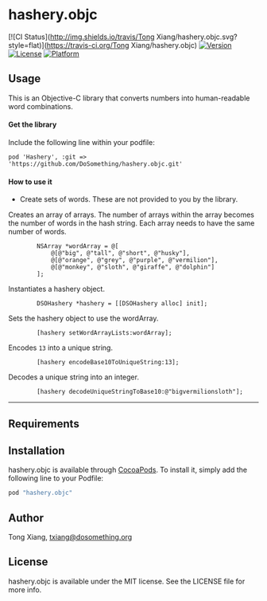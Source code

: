 # hashery.objc

[![CI Status](http://img.shields.io/travis/Tong Xiang/hashery.objc.svg?style=flat)](https://travis-ci.org/Tong Xiang/hashery.objc)
[![Version](https://img.shields.io/cocoapods/v/hashery.objc.svg?style=flat)](http://cocoapods.org/pods/hashery.objc)
[![License](https://img.shields.io/cocoapods/l/hashery.objc.svg?style=flat)](http://cocoapods.org/pods/hashery.objc)
[![Platform](https://img.shields.io/cocoapods/p/hashery.objc.svg?style=flat)](http://cocoapods.org/pods/hashery.objc)

## Usage

This is an Objective-C library that converts numbers into human-readable word combinations.

#### Get the library
Include the following line within your podfile: 
```
pod 'Hashery', :git => 'https://github.com/DoSomething/hashery.objc.git'
```

#### How to use it

- Create sets of words. These are not provided to you by the library.

Creates an array of arrays. The number of arrays within the array becomes the number of words in the hash string. Each array needs to have the same number of words. 
```
        NSArray *wordArray = @[
            @[@"big", @"tall", @"short", @"husky"],
            @[@"orange", @"grey", @"purple", @"vermilion"],
            @[@"monkey", @"sloth", @"giraffe", @"dolphin"]
        ];
```

Instantiates a hashery object. 
```
        DSOHashery *hashery = [[DSOHashery alloc] init];
```

Sets the hashery object to use the wordArray. 
```
        [hashery setWordArrayLists:wordArray];
```

Encodes `13` into a unique string. 
```    
        [hashery encodeBase10ToUniqueString:13];
```

Decodes a unique string into an integer. 
```    
        [hashery decodeUniqueStringToBase10:@"bigvermilionsloth"];
```
---

## Requirements

## Installation

hashery.objc is available through [CocoaPods](http://cocoapods.org). To install
it, simply add the following line to your Podfile:

```ruby
pod "hashery.objc"
```

## Author

Tong Xiang, txiang@dosomething.org

## License

hashery.objc is available under the MIT license. See the LICENSE file for more info.
